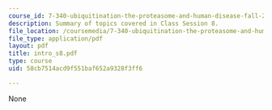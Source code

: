 ```yaml
---
course_id: 7-340-ubiquitination-the-proteasome-and-human-disease-fall-2004
description: Summary of topics covered in Class Session 8.
file_location: /coursemedia/7-340-ubiquitination-the-proteasome-and-human-disease-fall-2004/58cb7514acd9f551baf652a9328f3ff6_intro_s8.pdf
file_type: application/pdf
layout: pdf
title: intro_s8.pdf
type: course
uid: 58cb7514acd9f551baf652a9328f3ff6

---
```

None